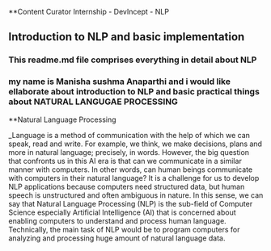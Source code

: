 

**Content Curator Internship - DevIncept - NLP
##  Introduction to NLP and basic implementation
### This readme.md file comprises everything in detail about NLP 
### my name is Manisha sushma Anaparthi and i would like ellaborate about introduction to NLP and basic practical things about NATURAL LANGUGAE PROCESSING


**Natural Language Processing

_Language is a method of communication with the help of which we can speak, read and
write. For example, we think, we make decisions, plans and more in natural language;
precisely, in words. However, the big question that confronts us in this AI era is that can
we communicate in a similar manner with computers. In other words, can human beings
communicate with computers in their natural language? It is a challenge for us to develop
NLP applications because computers need structured data, but human speech is
unstructured and often ambiguous in nature.
In this sense, we can say that Natural Language Processing (NLP) is the sub-field of
Computer Science especially Artificial Intelligence (AI) that is concerned about enabling
computers to understand and process human language. Technically, the main task of NLP
would be to program computers for analyzing and processing huge amount of natural
language data.
